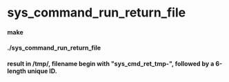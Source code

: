 # sys_command_run_return_file

#### make
#### ./sys_command_run_return_file
#### result in /tmp/, filename begin with "sys_cmd_ret_tmp-", followed by a 6-length unique ID.
